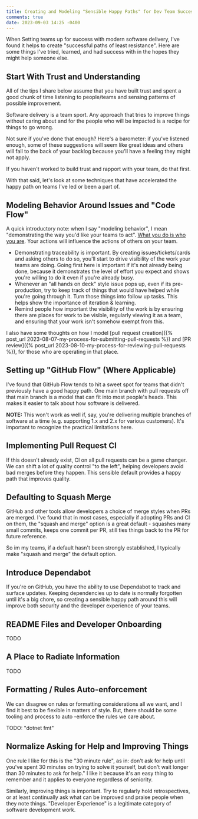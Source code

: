 ```yaml
---
title: Creating and Modeling "Sensible Happy Paths" for Dev Team Success
comments: true
date: 2023-09-03 14:25 -0400
---
```

When Setting teams up for success with modern software delivery, I've found it helps to create "successful paths of least resistance". Here are some things I've tried, learned, and had success with in the hopes they might help someone else.

## Start With Trust and Understanding

All of the tips I share below assume that you have built trust and spent a good chunk of time listening to people/teams and sensing patterns of possible improvement.

Software delivery is a team sport. Any approach that tries to improve things without caring about and for the people who will be impacted is a recipe for things to go wrong.

Not sure if you've done that enough? Here's a barometer: if you've listened enough, some of these suggestions will seem like great ideas and others will fall to the back of your backlog because you'll have a feeling they might not apply.

If you haven't worked to build trust and rapport with your team, do that first.

With that said, let's look at some techniques that have accelerated the happy path on teams I've led or been a part of.

## Modeling Behavior Around Issues and "Code Flow"

A quick introductory note: when I say "modeling behavior", I mean "demonstrating the way you'd like your teams to act". [What you do is who you are](https://www.amazon.com/What-You-Do-Who-Are/dp/0062871331). Your actions will influence the actions of others on your team.

* Demonstrating traceability is important. By creating issues/tickets/cards and asking others to do so, you'll start to drive visibility of the work your teams are doing. Going first here is important if it's not already being done, because it demonstrates the level of effort you expect and shows you're willing to do it even if you're already busy.
* Whenever an "all hands on deck" style issue pops up, even if its pre-production, try to keep track of things that would have helped while you're going through it. Turn those things into follow up tasks. This helps show the importance of iteration & learning.
* Remind people how important the visibility of the work is by ensuring there are places for work to be visible, regularly viewing it as a team, and ensuring that your work isn't somehow exempt from this.

I also have some thoughts on how I model [pull request creation]({% post_url 2023-08-07-my-process-for-submitting-pull-requests %}) and [PR review]({% post_url 2023-08-10-my-process-for-reviewing-pull-requests %}), for those who are operating in that place.

## Setting up "GitHub Flow" (Where Applicable)

I've found that GitHub Flow tends to hit a sweet spot for teams that didn't previously have a good happy path. One main branch with pull requests off that main branch is a model that can fit into most people's heads. This makes it easier to talk about how software is delivered.

**NOTE:** This won't work as well if, say, you're delivering multiple branches of software at a time (e.g. supporting 1.x and 2.x for various customers). It's important to recognize the practical limitations here.

## Implementing Pull Request CI

If this doesn't already exist, CI on all pull requests can be a game changer. We can shift a lot of quality control "to the left", helping developers avoid bad merges before they happen. This sensible default provides a happy path that improves quality.

## Defaulting to Squash Merge

GitHub and other tools allow developers a choice of merge styles when PRs are merged. I've found that in most cases, especially if adopting PRs and CI on them, the "squash and merge" option is a great default - squashes many small commits, keeps one commit per PR, still ties things back to the PR for future reference.

So im my teams, if a default hasn't been strongly established, I typically make "squash and merge" the default option.

## Introduce Dependabot

If you're on GitHub, you have the ability to use Dependabot to track and surface updates. Keeping dependencies up to date is normally forgotten until it's a big chore, so creating a sensible happy path around this will improve both security and the developer experience of your teams.

## README Files and Developer Onboarding

TODO

## A Place to Radiate Information

TODO

## Formatting / Rules Auto-enforcement

We can disagree on rules or formatting considerations all we want, and I find it best to be flexible in matters of style. But, there should be some tooling and process to auto -enforce the rules we care about.

TODO: "dotnet fmt"

## Normalize Asking for Help and Improving Things

One rule I like for this is the "30 minute rule", as in: don't ask for help until you've spent 30 minutes on trying to solve it yourself, but don't wait longer than 30 minutes to ask for help." I like it because it's an easy thing to remember and it applies to everyone regardless of seniority.

Similarly, improving things is important. Try to regularly hold retrospectives, or at least continually ask what can be improved snd praise people when they note things. "Developer Experience" is a legitimate category of software development work.
